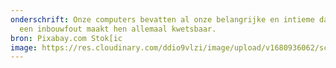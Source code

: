 ```yaml
---
onderschrift: Onze computers bevatten al onze belangrijke en intieme data. En
  een inbouwfout maakt hen allemaal kwetsbaar.
bron: Pixabay.com Stok[ic
image: https://res.cloudinary.com/ddio9vlzi/image/upload/v1680936062/sciencegeek/posts/vrouw-bed-computer.jpg
---
```


